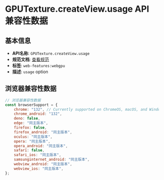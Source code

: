 # GPUTexture.createView.usage API 兼容性数据

## 基本信息

- **API名称**: `GPUTexture.createView.usage`
- **规范文档**: [查看规范](https://gpuweb.github.io/gpuweb/#dom-gputextureviewdescriptor-usage)
- **标签**: `web-features:webgpu`
- **描述**: <code>usage</code> option

## 浏览器兼容性数据

```javascript
// 浏览器兼容性数据
const browserSupport = {
    chrome: "132", // Currently supported on ChromeOS, macOS, and Windows only.,
    chrome_android: "132",
    deno: false,
    edge: "同主版本",
    firefox: false,
    firefox_android: "同主版本",
    oculus: "同主版本",
    opera: "同主版本",
    opera_android: "同主版本",
    safari: false,
    safari_ios: "同主版本",
    samsunginternet_android: "同主版本",
    webview_android: "同主版本",
    webview_ios: "同主版本",
};

```

